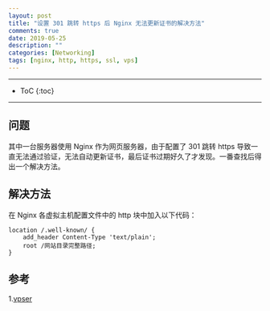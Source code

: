 ```yaml
---
layout: post
title: "设置 301 跳转 https 后 Nginx 无法更新证书的解决方法"
comments: true
date: 2019-05-25
description: ""
categories: [Networking]
tags: [nginx, http, https, ssl, vps]
---
```


---
* ToC
{:toc}
---

## 问题

其中一台服务器使用 Nginx 作为网页服务器，由于配置了 301 跳转 https 导致一直无法通过验证，无法自动更新证书，最后证书过期好久了才发现。一番查找后得出一个解决方法。

## 解决方法

在 Nginx 各虚拟主机配置文件中的 http 块中加入以下代码：

``` nginx
location /.well-known/ {
    add_header Content-Type 'text/plain';
    root /网站目录完整路径;
}
```

## 参考

1.[vpser](https://www.vpser.net/build/letsencrypt-free-ssl.html)


